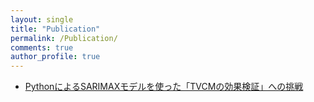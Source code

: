 ```yaml
---
layout: single
title: "Publication"
permalink: /Publication/
comments: true
author_profile: true
---
```


- [PythonによるSARIMAXモデルを使った「TVCMの効果検証」への挑戦](https://www.lifull.blog/entry/2019/12/25/151030)
